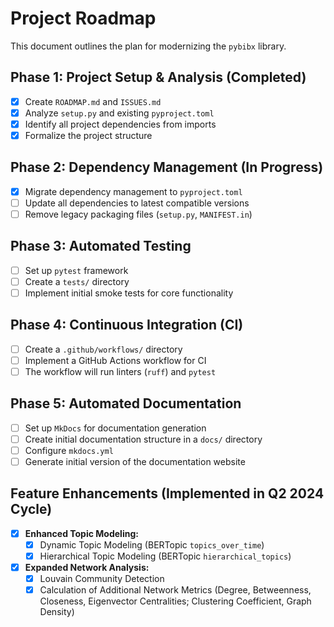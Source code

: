 # Project Roadmap

This document outlines the plan for modernizing the `pybibx` library.

## Phase 1: Project Setup & Analysis (Completed)
- [x] Create `ROADMAP.md` and `ISSUES.md`
- [x] Analyze `setup.py` and existing `pyproject.toml`
- [x] Identify all project dependencies from imports
- [x] Formalize the project structure

## Phase 2: Dependency Management (In Progress)
- [x] Migrate dependency management to `pyproject.toml`
- [ ] Update all dependencies to latest compatible versions
- [ ] Remove legacy packaging files (`setup.py`, `MANIFEST.in`)

## Phase 3: Automated Testing
- [ ] Set up `pytest` framework
- [ ] Create a `tests/` directory
- [ ] Implement initial smoke tests for core functionality

## Phase 4: Continuous Integration (CI)
- [ ] Create a `.github/workflows/` directory
- [ ] Implement a GitHub Actions workflow for CI
- [ ] The workflow will run linters (`ruff`) and `pytest`

## Phase 5: Automated Documentation
- [ ] Set up `MkDocs` for documentation generation
- [ ] Create initial documentation structure in a `docs/` directory
- [ ] Configure `mkdocs.yml`
- [ ] Generate initial version of the documentation website

## Feature Enhancements (Implemented in Q2 2024 Cycle)
- [x] **Enhanced Topic Modeling:**
    - [x] Dynamic Topic Modeling (BERTopic `topics_over_time`)
    - [x] Hierarchical Topic Modeling (BERTopic `hierarchical_topics`)
- [x] **Expanded Network Analysis:**
    - [x] Louvain Community Detection
    - [x] Calculation of Additional Network Metrics (Degree, Betweenness, Closeness, Eigenvector Centralities; Clustering Coefficient, Graph Density)
